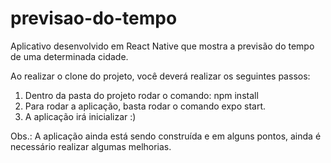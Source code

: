 # previsao-do-tempo
Aplicativo desenvolvido em React Native que mostra a previsão do tempo de uma determinada cidade.

Ao realizar o clone do projeto, você deverá realizar os seguintes passos:

1. Dentro da pasta do projeto rodar o comando: npm install
2. Para rodar a aplicação, basta rodar o comando expo start.
3. A aplicação irá inicializar :)

Obs.: A aplicação ainda está sendo construída e em alguns pontos, ainda é necessário realizar algumas melhorias.

